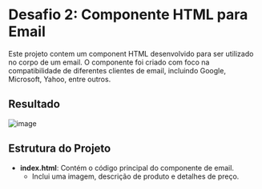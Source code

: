 # Desafio 2: Componente HTML para Email

Este projeto contem um component HTML desenvolvido para ser utilizado no corpo de um email.
O componente foi criado com foco na compatibilidade de diferentes clientes de email, incluindo Google, Microsoft, Yahoo, entre outros.

## Resultado

![image](https://github.com/DanielCM2001/Prozis-Second-Challenge/assets/63730241/4c8d8e26-7ed9-4d1e-9286-1a27728d60eb)

## Estrutura do Projeto

- **index.html**: Contém o código principal do componente de email.
  - Inclui uma imagem, descrição de produto e detalhes de preço.
 
